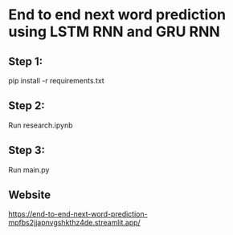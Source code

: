 # End to end next word prediction using LSTM RNN and GRU RNN

## Step 1:
pip install -r requirements.txt

## Step 2:
Run research.ipynb

## Step 3:
Run main.py

## Website
https://end-to-end-next-word-prediction-mpfbs2jjapnvgshkthz4de.streamlit.app/